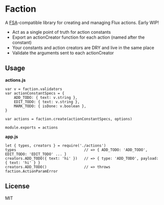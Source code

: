 # Faction

A [FSA](https://github.com/acdlite/flux-standard-action)-compatible library for
creating and managing Flux actions. Early WIP!

* Act as a single point of truth for action constants
* Export an actionCreator function for each action (named after the constant)
* Your constants and action creators are DRY and live in the same place
* Validate the arguments sent to each actionCreator


## Usage

**actions.js**
```
var v = faction.validators
var actionConstantSpecs = {
    ADD_TODO: { text: v.string },
    EDIT_TODO: { text: v.string },
    MARK_TODO: { isDone: v.boolean },
}

var actions = faction.create(actionConstantSpecs, options)

module.exports = actions
```

**app.js**
```
let { types, creators } = require('./actions')
types                               // => { ADD_TODO: 'ADD_TODO', EDIT_TODO: 'EDIT_TODO' ... }
creators.ADD_TODO({ text: 'hi' })   // => { type: 'ADD_TODO', payload: { text: 'hi' } }
creators.ADD_TODO()                 // => throws faction.ActionParamError
```

## License

MIT
